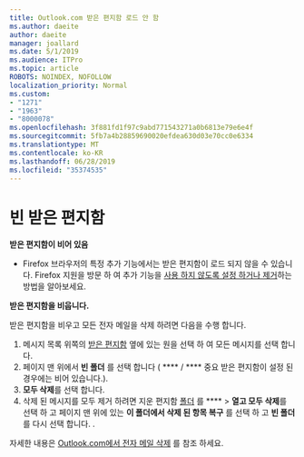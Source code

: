```yaml
---
title: Outlook.com 받은 편지함 로드 안 함
ms.author: daeite
author: daeite
manager: joallard
ms.date: 5/1/2019
ms.audience: ITPro
ms.topic: article
ROBOTS: NOINDEX, NOFOLLOW
localization_priority: Normal
ms.custom:
- "1271"
- "1963"
- "8000078"
ms.openlocfilehash: 3f881fd1f97c9abd771543271a0b6813e79e6e4f
ms.sourcegitcommit: 5fb7a4b28859690020efdea630d03e70cc0e6334
ms.translationtype: MT
ms.contentlocale: ko-KR
ms.lasthandoff: 06/28/2019
ms.locfileid: "35374535"
---
```

# <a name="empty-inbox"></a>빈 받은 편지함

**받은 편지함이 비어 있음**

- Firefox 브라우저의 특정 추가 기능에서는 받은 편지함이 로드 되지 않을 수 있습니다. Firefox 지원을 방문 하 여 추가 기능을 [사용 하지 않도록 설정 하거나 제거](https://support.mozilla.org/kb/disable-or-remove-add-ons)하는 방법을 알아보세요.

**받은 편지함을 비웁니다.**

받은 편지함을 비우고 모든 전자 메일을 삭제 하려면 다음을 수행 합니다.

1. 메시지 목록 위쪽의 [받은 편지함](https://outlook.live.com/mail/inbox) 옆에 있는 원을 선택 하 여 모든 메시지를 선택 합니다.
1. 페이지 맨 위에서 **빈 폴더** 를 선택 합니다 ( **** / **** 중요 받은 편지함이 설정 된 경우에는 비어 있습니다.).
1. **모두 삭제**를 선택 합니다.
1. 삭제 된 메시지를 모두 제거 하려면 지운 편지함 [폴더](https://outlook.live.com/mail/deleteditems) 를 **** > **열고 모두 삭제**를 선택 하 고 페이지 맨 위에 있는 **이 폴더에서 삭제 된 항목 복구** 를 선택 하 고 **빈 폴더** 를 다시 선택 합니다. .

자세한 내용은 [Outlook.com에서 전자 메일 삭제](https://support.office.com/article/a9b63739-5392-412a-8e9a-d4b02708dee4) 를 참조 하세요.